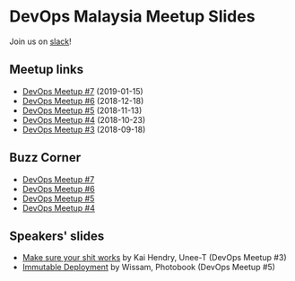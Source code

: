 # DevOps Malaysia Meetup Slides

Join us on [slack](http://engineersmy.herokuapp.com)!

## Meetup links

- [DevOps Meetup #7](https://www.meetup.com/DevOpsMalaysia/events/257897605/) (2019-01-15)
- [DevOps Meetup #6](https://www.meetup.com/DevOpsMalaysia/events/256936840/) (2018-12-18)
- [DevOps Meetup #5](https://www.meetup.com/DevOpsMalaysia/events/255908972/) (2018-11-13)
- [DevOps Meetup #4](https://www.meetup.com/DevOpsMalaysia/events/255553444/) (2018-10-23)
- [DevOps Meetup #3](https://www.meetup.com/DevOpsMalaysia/events/254213112/) (2018-09-18)

## Buzz Corner

- [DevOps Meetup #7](https://asyazwan.github.io/devopsmy-slides/buzz-2019-01.html)
- [DevOps Meetup #6](https://asyazwan.github.io/devopsmy-slides/buzz-2018-12.html)
- [DevOps Meetup #5](https://asyazwan.github.io/devopsmy-slides/buzz-2018-11.html)
- [DevOps Meetup #4](https://asyazwan.github.io/devopsmy-slides/buzz-2018-10.html)

## Speakers' slides

- [Make sure your shit works](http://talks.webconverger.com/2018-09-18/#1) by Kai Hendry, Unee-T (DevOps Meetup #3)
- [Immutable Deployment](https://docs.google.com/presentation/d/11p9b_BkEXVk-pzZCvWWIwk6d-w3TGZTrV56TL3ahZog/edit?usp=sharing) by Wissam, Photobook (DevOps Meetup #5)
